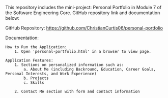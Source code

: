 This repository includes the mini-project: Personal Portfolio in Module 7 of the Software Engineering Core. GitHub repository link and documentation below:

GitHub Repository: https://github.com/ChristianCurtis06/personal-portfolio

Documentation:

    How to Run the Application:
        1. Open 'personal-portfolio.html' in a browser to view page.

    Application Features:
        1. Sections on personalized information such as:
            a. About Me (including Backround, Education, Career Goals, Personal Interests, and Work Experience)
            b. Projects
            c. Skills

        2. Contact Me section with form and contact information